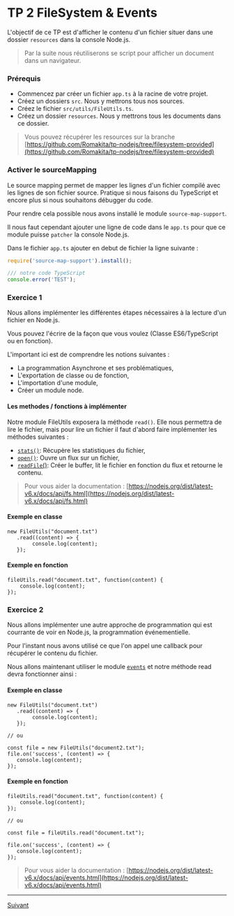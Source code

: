 # TP 2 FileSystem & Events

L'objectif de ce TP est d'afficher le contenu d'un fichier situer dans une dossier `resources` dans la console Node.js.

> Par la suite nous réutiliserons se script pour afficher un document dans un navigateur.

### Prérequis

 * Commencez par créer un fichier `app.ts` à la racine de votre projet.
 * Créez un dossiers `src`. Nous y mettrons tous nos sources.
 * Créez le fichier `src/utils/FileUtils.ts`.
 * Créez un dossier `resources`. Nous y mettrons tous les documents dans ce dossier.
 
> Vous pouvez récupérer les resources sur la branche [https://github.com/Romakita/tp-nodejs/tree/filesystem-provided](https://github.com/Romakita/tp-nodejs/tree/filesystem-provided)

### Activer le sourceMapping

Le source mapping permet de mapper les lignes d'un fichier compilé avec les lignes de son fichier source. 
Pratique si nous faisons du TypeScript et encore plus si nous souhaitons débugger du code.

Pour rendre cela possible nous avons installé le module `source-map-support`.

Il nous faut cependant ajouter une ligne de code dans le `app.ts` pour que ce module puisse
`patcher` la console Node.js.

Dans le fichier `app.ts` ajouter en debut de fichier la ligne suivante :

```typescript
require('source-map-support').install();

/// notre code TypeScript
console.error('TEST');
```

### Exercice 1

Nous allons implémenter les différentes étapes nécessaires à la lecture d'un fichier en Node.js.

Vous pouvez l'écrire de la façon que vous voulez (Classe ES6/TypeScript ou en fonction).

L'important ici est de comprendre les notions suivantes :

* La programmation Asynchrone et ses problématiques,
* L'exportation de classe ou de fonction,
* L'importation d'une module,
* Créer un module node.

#### Les methodes / fonctions à implémenter

Notre module FileUtils exposera la méthode `read()`. Elle nous permettra de lire 
le fichier, mais pour lire un fichier il faut d'abord faire implémenter 
les méthodes suivantes :

* [`stats()`](https://nodejs.org/dist/latest-v6.x/docs/api/fs.html#fs_fs_stat_path_callback): Récupère les statistiques du fichier,
* [`open()`](https://nodejs.org/dist/latest-v6.x/docs/api/fs.html#fs_fs_open_path_flags_mode_callback): Ouvre un flux sur un fichier,
* [`readFile`()](https://nodejs.org/dist/latest-v6.x/docs/api/fs.html#fs_fs_read_fd_buffer_offset_length_position_callback): Créer le buffer, lit le fichier en fonction du flux et retourne le contenu.

> Pour vous aider la documentation : [https://nodejs.org/dist/latest-v6.x/docs/api/fs.html](https://nodejs.org/dist/latest-v6.x/docs/api/fs.html)

#### Exemple en classe

```
new FileUtils("document.txt")
   .read((content) => {
        console.log(content);
   });
```

#### Exemple en fonction

```
fileUtils.read("document.txt", function(content) {
    console.log(content);
});
```

### Exercice 2

Nous allons implémenter une autre approche de programmation qui est courrante de voir en Node.js, la programmation événementielle.

Pour l'instant nous avons utilisé ce que l'on appel une callback pour récupérer le contenu du fichier.

Nous allons maintenant utiliser le module [`events`](https://nodejs.org/dist/latest-v6.x/docs/api/events.html) et notre méthode read devra fonctionner ainsi :

#### Exemple en classe

```
new FileUtils("document.txt")
   .read((content) => {
        console.log(content);
   });
   
// ou
   
const file = new FileUtils("document2.txt");   
file.on('success', (content) => {
   console.log(content);
});
```

#### Exemple en fonction

```
fileUtils.read("document.txt", function(content) {
    console.log(content);
});

// ou

const file = fileUtils.read("document.txt");

file.on('success', (content) => {
   console.log(content);
});
```

> Pour vous aider la documentation : [https://nodejs.org/dist/latest-v6.x/docs/api/events.html](https://nodejs.org/dist/latest-v6.x/docs/api/events.html)

---

[Suivant](https://github.com/Romakita/tp-nodejs/blob/master/express.md)
